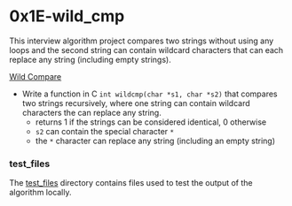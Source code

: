# 0x1E-wild_cmp
This interview algorithm project compares two strings without using any loops and the second string can contain wildcard characters that can each replace any string (including empty strings).

[Wild Compare](/0x1E-wild_cmp/0-wildcmp.c)
* Write a function in C `int wildcmp(char *s1, char *s2)` that compares two strings recursively, where one string can contain wildcard characters the can replace any string.
  * returns 1 if the strings can be considered identical, 0 otherwise
  * `s2` can contain the special character `*`
  * the `*` character can replace any string (including an empty string)

### test_files
The [test_files](/0x1E-wild_cmp/test_files/) directory contains files used to test the output of the algorithm locally.
